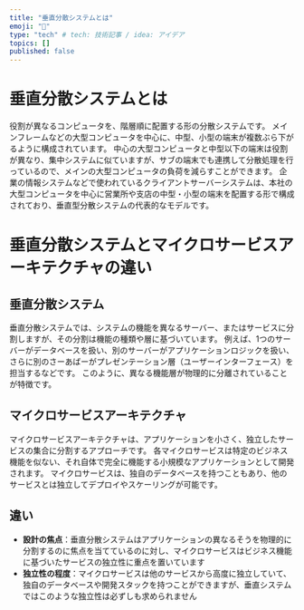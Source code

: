 ```yaml
---
title: "垂直分散システムとは"
emoji: "🕌"
type: "tech" # tech: 技術記事 / idea: アイデア
topics: []
published: false
---
```


# 垂直分散システムとは
役割が異なるコンピュータを、階層順に配置する形の分散システムです。
メインフレームなどの大型コンピュータを中心に、中型、小型の端末が複数ぶら下がるように構成されています。
中心の大型コンピュータと中型以下の端末は役割が異なり、集中システムに似ていますが、サブの端末でも連携して分散処理を行っているので、メインの大型コンピュータの負荷を減らすことができます。
企業の情報システムなどで使われているクライアントサーバーシステムは、本社の大型コンピュータを中心に営業所や支店の中型・小型の端末を配置する形で構成されており、垂直型分散システムの代表的なモデルです。


# 垂直分散システムとマイクロサービスアーキテクチャの違い

## 垂直分散システム
垂直分散システムでは、システムの機能を異なるサーバー、またはサービスに分割しますが、その分割は機能の種類や層に基づいています。
例えば、1つのサーバーがデータベースを扱い、別のサーバーがアプリケーションロジックを扱い、さらに別のさーあばーがプレゼンテーション層（ユーザーインターフェース）を担当するなどです。
このように、異なる機能層が物理的に分離されていることが特徴です。


## マイクロサービスアーキテクチャ
マイクロサービスアーキテクチャは、アプリケーションを小さく、独立したサービスの集合に分割するアプローチです。
各マイクロサービスは特定のビジネス機能を似ない、それ自体で完全に機能する小規模なアプリケーションとして開発されます。
マイクロサービスは、独自のデータベースを持つこともあり、他のサービスとは独立してデプロイやスケーリングが可能です。

## 違い
- **設計の焦点**：垂直分散システムはアプリケーションの異なるそうを物理的に分割するのに焦点を当てているのに対し、マイクロサービスはビジネス機能に基づいたサービスの独立性に重点を置いています
- **独立性の程度**：マイクロサービスは他のサービスから高度に独立していて、独自のデータベースや開発スタックを持つことができますが、垂直システムではこのような独立性は必ずしも求められません


